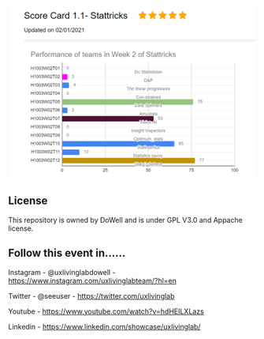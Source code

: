 
![Copy of Copy of Living lab (1)](https://github.com/DowellLivingLab/scorecard-stattricks/blob/main/score%201.1.png?raw=true)

## License

This repository is owned by DoWell and is under GPL V3.0 and Appache license. 

## Follow this event in......

Instagram - @uxlivinglabdowell - https://www.instagram.com/uxlivinglabteam/?hl=en

Twitter - @seeuser -  https://twitter.com/uxlivinglab

Youtube - https://www.youtube.com/watch?v=hdHEILXLazs

Linkedin - https://www.linkedin.com/showcase/uxlivinglab/




